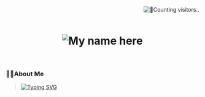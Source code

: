 <img align='right' alt='🔄️Counting visitors..' src='https://visitor-badge.laobi.icu/badge?page_id=jaydev-1510.jaydev-1510&left_color=rgb(0,122,255)&right_color=rgb(13,17,23)' /> 
<br>
<br>
<h1 align='center'>
  <img align='center' alt='My name here' src="https://svg-banners.vercel.app/api?type=luminance&text1=Hey,%20I'm%20Jaydev&width=800&height=200"/> 
</h1>
<br>

### 🤘🏻About Me


> <a href="https://git.io/typing-svg"><img src="https://readme-typing-svg.herokuapp.com?font=Space+Mono&weight=800&pause=1000&color=E1E1E1&center=true&vCenter=true&width=900&lines=%F0%9F%8E%93+I+am+currently+a+high+school+student..;%F0%9F%8C%B1+I+am+a+curious+and+lifelong+learner.;%F0%9F%91%A8%F0%9F%8F%BB%E2%80%8D%F0%9F%92%BB+I+am+an+aspiring+programmer.;%F0%9F%9B%A0%EF%B8%8F+I+enjoy+hacking+on+new+projects." alt="Typing SVG" /></a>
